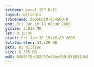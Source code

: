 ```yaml
---
setname: Local ISP B-II
layout: witsdata
tracename: 20050610-034500-0
end: Fri Jun 10 16:00:00 2005
gzsize: 3,812 MB
len: 0:15:00
start: Fri Jun 10 15:45:00 2005
totalwirelen: 34,529 MB
pkts: 83 million
size: 6,375 MB
md5: 5450f70ad33257e65ec698f4f8051304
---
```

